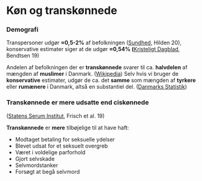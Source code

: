 # Køn og transkønnede

### Demografi

Transpersoner udgør **≈0,5-2%** af befolkningen ([Sundhed](https://www.sundhed.dk/borger/patienthaandbogen/sundhedsoplysning/lgbt/transkoennethed--koensinkongruens/), Hilden 20), konservative estimater siger at de udgør **≈0,54% (**[Kristeligt Dagblad](https://www.kristeligt-dagblad.dk/danmark/ganske-faa-ser-sig-selv-som-transkoennede), Bendtsen 19)

Andelen af befolkningen der er **transkønnede** svarer til ca. **halvdelen** af mængden af **muslimer** i Danmark. ([Wikipedia](https://da.wikipedia.org/wiki/Danmarks\_demografi#Religion)) Selv hvis vi bruger de **konservative** estimater, udgør de ca. det **samme** som mængden af **tyrkere** eller **rumænere** i Danmark, altså en substantiel del. ([Danmarks Statistik](https://www.statistikbanken.dk/BEF5))

### Transkønnede er mere udsatte end ciskønnede

([Statens Serum Institut](https://files.projektsexus.dk/2019-10-26\_SEXUS-rapport\_2017-2018.pdf), Frisch et al. 19)

**Transkønnede** er **mere** tilbøjelige til at have haft:

* Modtaget betaling for seksuelle ydelser
* Blevet udsat for et seksuelt overgreb
* Været i voldelige parforhold
* Gjort selvskade
* Selvmordstanker
* Forsøgt at begå selvmord
